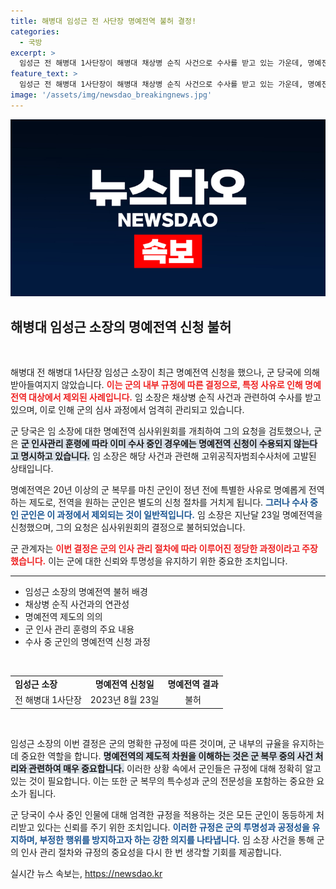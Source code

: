 ```yaml
---
title: 해병대 임성근 전 사단장 명예전역 불허 결정!
categories:
  - 국방
excerpt: >
  임성근 전 해병대 1사단장이 해병대 채상병 순직 사건으로 수사를 받고 있는 가운데, 명예전역 신청이 불발됐다. 군 당국은 수사 중인 불명예를 이유로 그를 명예전역 대상에서 제외했다. 과연 그의 운명은 어떻게 될까?
feature_text: >
  임성근 전 해병대 1사단장이 해병대 채상병 순직 사건으로 수사를 받고 있는 가운데, 명예전역 신청이 불발됐다. 군 당국은 수사 중인 불명예를 이유로 그를 명예전역 대상에서 제외했다. 과연 그의 운명은 어떻게 될까?
image: '/assets/img/newsdao_breakingnews.jpg'
---
```


<p><img src="/assets/img/newsdao_breakingnews.jpg" alt="ranknews 속보" /></p>

<h2 data-ke-size="size26">해병대 임성근 소장의 명예전역 신청 불허</h2>

<p data-ke-size="size16">&nbsp;</p>

<p>해병대 전 해병대 1사단장 임성근 소장이 최근 명예전역 신청을 했으나, 군 당국에 의해 받아들여지지 않았습니다. <b><span style="color: #ee2323;">이는 군의 내부 규정에 따른 결정으로, 특정 사유로 인해 명예전역 대상에서 제외된 사례입니다.</span></b> 임 소장은 채상병 순직 사건과 관련하여 수사를 받고 있으며, 이로 인해 군의 심사 과정에서 엄격히 관리되고 있습니다.</p>

<p>군 당국은 임 소장에 대한 명예전역 심사위원회를 개최하여 그의 요청을 검토했으나, 군은 <b><span style="background-color: #21538527;">군 인사관리 훈령에 따라 이미 수사 중인 경우에는 명예전역 신청이 수용되지 않는다고 명시하고 있습니다.</span></b> 임 소장은 해당 사건과 관련해 고위공직자범죄수사처에 고발된 상태입니다.</p>

<p>명예전역은 20년 이상의 군 복무를 마친 군인이 정년 전에 특별한 사유로 명예롭게 전역하는 제도로, 전역을 원하는 군인은 별도의 신청 절차를 거치게 됩니다. <b><span style="color: #1a5490;">그러나 수사 중인 군인은 이 과정에서 제외되는 것이 일반적입니다.</span></b> 임 소장은 지난달 23일 명예전역을 신청했으며, 그의 요청은 심사위원회의 결정으로 불허되었습니다.</p>

<p>군 관계자는 <b><span style="color: #ee2323;">이번 결정은 군의 인사 관리 절차에 따라 이루어진 정당한 과정이라고 주장했습니다.</span></b> 이는 군에 대한 신뢰와 투명성을 유지하기 위한 중요한 조치입니다.</p>

<p data-ke-size="size16"></p>

<hr>

<ul>
    <li>임성근 소장의 명예전역 불허 배경</li>
    <li>채상병 순직 사건과의 연관성</li>
    <li>명예전역 제도의 의의</li>
    <li>군 인사 관리 훈령의 주요 내용</li>
    <li>수사 중 군인의 명예전역 신청 과정</li>
</ul>

<p data-ke-size="size16">&nbsp;</p>

<table style="width:100%;">
    <tr>
        <td style="text-align: left; height: 17px;"><b>임성근 소장</b></td>
        <td style="text-align: center; height: 17px;"><b>명예전역 신청일</b></td>
        <td style="text-align: center; height: 17px;"><b>명예전역 결과</b></td>
    </tr>
    <tr>
        <td style="text-align: left; height: 17px;">전 해병대 1사단장</td>
        <td style="text-align: center; height: 17px;">2023년 8월 23일</td>
        <td style="text-align: center; height: 17px;">불허</td>
    </tr>
</table>

<p data-ke-size="size16">&nbsp;</p>

<p>임성근 소장의 이번 결정은 군의 명확한 규정에 따른 것이며, 군 내부의 규율을 유지하는 데 중요한 역할을 합니다. <b><span style="background-color: #21538527;">명예전역의 제도적 차원을 이해하는 것은 군 복무 중의 사건 처리와 관련하여 매우 중요합니다.</span></b> 이러한 상황 속에서 군인들은 규정에 대해 정확히 알고 있는 것이 필요합니다. 이는 또한 군 복무의 특수성과 군의 전문성을 포함하는 중요한 요소가 됩니다.</p>

<p>군 당국이 수사 중인 인물에 대해 엄격한 규정을 적용하는 것은 모든 군인이 동등하게 처리받고 있다는 신뢰를 주기 위한 조치입니다. <b><span style="color: #1a5490;">이러한 규정은 군의 투명성과 공정성을 유지하며, 부정한 행위를 방지하고자 하는 강한 의지를 나타냅니다.</span></b> 임 소장 사건을 통해 군의 인사 관리 절차와 규정의 중요성을 다시 한 번 생각할 기회를 제공합니다.</p>

<p data-ke-size="size16"></p>
실시간 뉴스 속보는, <a href="https://newsdao.kr" rel="dofollow">https://newsdao.kr</a>


